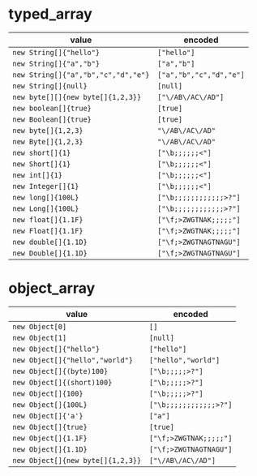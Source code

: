 # typed_array

| value | encoded |
| ---   | ---     |
| `new String[]{"hello"}` | `["hello"]` |
| `new String[]{"a","b"}` | `["a","b"]` |
| `new String[]{"a","b","c","d","e"}` | `["a","b","c","d","e"]` |
| `new String[]{null}` | `[null]` |
| `new byte[][]{new byte[]{1,2,3}}` | `["\/AB\/AC\/AD"]` |
| `new boolean[]{true}` | `[true]` |
| `new Boolean[]{true}` | `[true]` |
| `new byte[]{1,2,3}` | `"\/AB\/AC\/AD"` |
| `new Byte[]{1,2,3}` | `"\/AB\/AC\/AD"` |
| `new short[]{1}` | `["\b;;;;;;<"]` |
| `new Short[]{1}` | `["\b;;;;;;<"]` |
| `new int[]{1}` | `["\b;;;;;;<"]` |
| `new Integer[]{1}` | `["\b;;;;;;<"]` |
| `new long[]{100L}` | `["\b;;;;;;;;;;;;>?"]` |
| `new Long[]{100L}` | `["\b;;;;;;;;;;;;>?"]` |
| `new float[]{1.1F}` | `["\f;>ZWGTNAK;;;;;"]` |
| `new Float[]{1.1F}` | `["\f;>ZWGTNAK;;;;;"]` |
| `new double[]{1.1D}` | `["\f;>ZWGTNAGTNAGU"]` |
| `new Double[]{1.1D}` | `["\f;>ZWGTNAGTNAGU"]` |

# object_array

| value | encoded |
| ---   | ---     |
| `new Object[0]` | `[]` |
| `new Object[1]` | `[null]` |
| `new Object[]{"hello"}` | `["hello"]` |
| `new Object[]{"hello","world"}` | `["hello","world"]` |
| `new Object[]{(byte)100}` | `["\b;;;;;>?"]` |
| `new Object[]{(short)100}` | `["\b;;;;;>?"]` |
| `new Object[]{100}` | `["\b;;;;;>?"]` |
| `new Object[]{100L}` | `["\b;;;;;;;;;;;;>?"]` |
| `new Object[]{'a'}` | `["a"]` |
| `new Object[]{true}` | `[true]` |
| `new Object[]{1.1F}` | `["\f;>ZWGTNAK;;;;;"]` |
| `new Object[]{1.1D}` | `["\f;>ZWGTNAGTNAGU"]` |
| `new Object[]{new byte[]{1,2,3}}` | `["\/AB\/AC\/AD"]` |